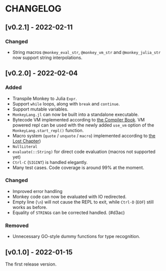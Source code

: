 # CHANGELOG

## [v0.2.1] - 2022-02-11

### Changed

- String macros `@monkey_eval_str`, `@monkey_vm_str` and `@monkey_julia_str` now support string interpolations.

## [v0.2.0] - 2022-02-04

### Added

- Transpile Monkey to Julia `Expr`.
- Support `while` loops, along with `break` and `continue`.
- Support mutable variables.
- `MonkeyLang.jl` can now be built into a standalone executable.
- Bytecode VM implemented according to [the Compiler Book](https://compilerbook.com). VM powered repl can be used with the newly added `use_vm` option of the `MonkeyLang.start_repl()` function.
- Macro system (`quote` / `unquote` / `macro`) implemented according to [the Lost Chapter](https://interpreterbook.com/lost/))
- `NullLiteral`
- `evaluate(::String)` for direct code evaluation (macros not supported yet)
- `Ctrl-C` (`SIGINT`) is handled elegantly.
- Many test cases. Code coverage is around 99% at the moment.

### Changed

- Improved error handling
- Monkey code can now be evaluated with IO redirected.
- Empty line (`\n`) will not cause the REPL to exit, while `Ctrl-D` (`EOF`) still works as before.
- Equality of `STRING`s can be corrected handled. (#d3ac)

### Removed

- Unnecessary GO-style dummy functions for type recognition.

## [v0.1.0] - 2022-01-15

The first release version.
